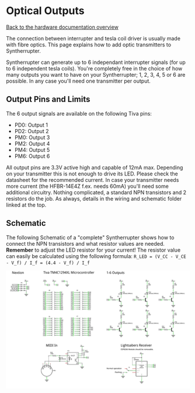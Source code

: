 # Optical Outputs

[Back to the hardware documentation overview](README.md#readme)

The connection between interrupter and tesla coil driver is usually made with fibre optics. This page explains how to add optic transmitters to Syntherrupter. 

Syntherrupter can generate up to 6 independant interrupter signals (for up to 6 independent tesla coils). You're completely free in the choice of how many outputs you want to have on your Syntherrupter; 1, 2, 3, 4, 5 or 6 are possible. In any case you'll need one transmitter per output. 

## Output Pins and Limits

The 6 output signals are available on the following Tiva pins:

* PD0: Output 1
* PD2: Output 2
* PM0: Output 3
* PM2: Output 4
* PM4: Output 5
* PM6: Output 6

All output pins are 3.3V active high and capable of 12mA max. Depending on your transmitter this is not enough to drive its LED. Please check the datasheet for the recommended current. In case your transmitter needs more current (the HFBR-14E4Z f.ex. needs 60mA) you'll need some additional circuitry. Nothing complicated, a standard NPN transistors and 2 resistors do the job. As always, details in the wiring and schematic folder linked at the top.

## Schematic

The following Schematic of a "complete" Syntherrupter shows how to connect the NPN transistors and what resistor values are needed. **Remember** to adjust the LED resistor for your current! The resistor value can easily be calculated using the following formula: `R_LED = (V_CC - V_CE - V_f) / I_f = (4.4 - V_f) / I_f`

![Complete Schematic](/Documentation/Wiring%20and%20Schematics/Syntherrupter%20Complete/Syntherrupter%20Complete%20Schematic.png)
